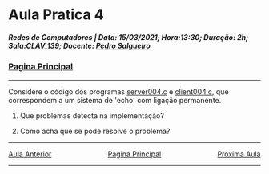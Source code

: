 # Aula Pratica 4   
##### *Redes de Computadores* | **Data:** 15/03/2021; **Hora**:13:30; **Duração**: 2h; **Sala**:CLAV_139; **Docente**: [Pedro Salgueiro](../#docentes)  
### [Pagina Principal](../)
---    
Considere o código dos programas [server004.c](server.c) e [client004.c](client.c), que correspondem a um sistema de 'echo' com ligação permanente.

1. Que problemas detecta na implementação?

2. Como acha que se pode resolve o problema?  


---  

<div id="nav">
<span class="left" ><a href="../Lab03" >Aula Anterior</a></span>
<span> <a href="../" >Pagina Principal</a></span>
<span class="right" ><a href="../Lab05" >Proxima Aula</a></span>
</div>  

---  

<style>
    .math {
    font-family: KaTeX_Math;
    font-style: italic;
}
.nav, #nav{
    position: inline-block;
    align-items: center;
    text-align: center;
    
}
.left{
    float: left;
}
.center{
    text-align=center;
}
.right{
    float: right;
}
.red{
    color: red;
}
.markdown-body blockquote {
    background:rgb(140 143 147 / 17%);
    padding: 0 1em;
    padding: 0 1em;
    color: #000000;
    border-left: 0.25em solid #007fff;
    }   
 </style>
